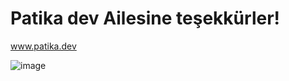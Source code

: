 # Patika dev Ailesine teşekkürler!

www.patika.dev

![image](https://patika-prod.s3.eu-central-1.amazonaws.com/staticFiles/patikaLogo.png)